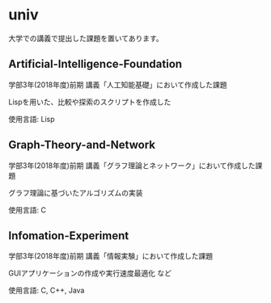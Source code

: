 # univ
大学での講義で提出した課題を置いてあります。


## Artificial-Intelligence-Foundation
学部3年(2018年度)前期 講義「人工知能基礎」において作成した課題

Lispを用いた、比較や探索のスクリプトを作成した

使用言語: Lisp


## Graph-Theory-and-Network
学部3年(2018年度)前期 講義「グラフ理論とネットワーク」において作成した課題

グラフ理論に基づいたアルゴリズムの実装

使用言語: C


## Infomation-Experiment
学部3年(2018年度)前期 講義「情報実験」において作成した課題

GUIアプリケーションの作成や実行速度最適化 など

使用言語: C, C++, Java
